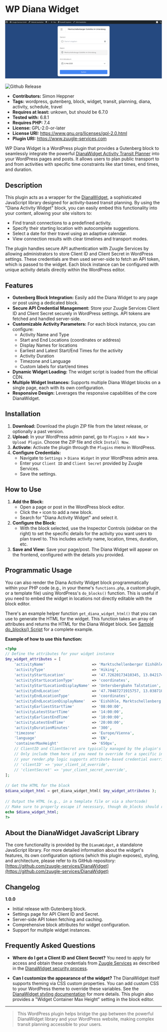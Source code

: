 # WP Diana Widget

![Widget Preview](preview.png)

![Github Release](https://img.shields.io/github/v/release/zuugle-services/DianaWidget)

* **Contributors:** Simon Heppner
* **Tags:** wordpress, gutenberg, block, widget, transit, planning, diana, activity, schedule, travel
* **Requires at least:** unkown, but should be 6.7.0
* **Tested with:** 6.8.1
* **Requires PHP:** 7.4
* **License:** GPL-2.0-or-later
* **License URI:** https://www.gnu.org/licenses/gpl-2.0.html
* **Plugin URI:** https://www.zuugle-services.com

WP Diana Widget is a WordPress plugin that provides a Gutenberg block to seamlessly integrate the powerful [DianaWidget Activity Transit Planner](https://github.com/zuugle-services/DianaWidget) into your WordPress pages and posts. It allows users to plan public transport to and from activities with specific time constraints like start times, end times, and duration.

## Description

This plugin acts as a wrapper for the [DianaWidget](https://github.com/zuugle-services/DianaWidget), a sophisticated JavaScript library designed for activity-based transit planning. By using the "Diana Activity Widget" block, you can easily embed this functionality into your content, allowing your site visitors to:

* Find transit connections to a predefined activity.
* Specify their starting location with autocomplete suggestions.
* Select a date for their travel using an adaptive calendar.
* View connection results with clear timelines and transport modes.

The plugin handles secure API authentication with Zuugle Services by allowing administrators to store Client ID and Client Secret in WordPress settings. These credentials are then used server-side to fetch an API token, which is passed to the widget. Each block instance can be configured with unique activity details directly within the WordPress editor.

## Features

* **Gutenberg Block Integration:** Easily add the Diana Widget to any page or post using a dedicated block.
* **Secure API Credential Management:** Store your Zuugle Services Client ID and Client Secret securely in WordPress settings. API tokens are fetched and handled server-side.
* **Customizable Activity Parameters:** For each block instance, you can configure:
	* Activity Name and Type
	* Start and End Locations (coordinates or address)
	* Display Names for locations
	* Earliest and Latest Start/End Times for the activity
	* Activity Duration
	* Timezone and Language
	* Custom labels for start/end times
* **Dynamic Widget Loading:** The widget script is loaded from the official CDN.
* **Multiple Widget Instances:** Supports multiple Diana Widget blocks on a single page, each with its own configuration.
* **Responsive Design:** Leverages the responsive capabilities of the core DianaWidget.

## Installation

1.  **Download:** Download the plugin ZIP file from the latest release, or optionally a past version.
2.  **Upload:** In your WordPress admin panel, go to `Plugins` > `Add New` > `Upload Plugin`. Choose the ZIP file and click `Install Now`.
3.  **Activate:** Activate the plugin through the `Plugins` menu in WordPress.
4.  **Configure Credentials:**
	* Navigate to `Settings` > `Diana Widget` in your WordPress admin area.
	* Enter your `Client ID` and `Client Secret` provided by Zuugle Services.
	* Save the settings.

## How to Use

1.  **Add the Block:**
	* Open a page or post in the WordPress block editor.
	* Click the `+` icon to add a new block.
	* Search for "Diana Activity Widget" and select it.
2.  **Configure the Block:**
	* With the block selected, use the Inspector Controls (sidebar on the right) to set the specific details for the activity you want users to plan travel to. This includes activity name, location, times, duration, etc.
3.  **Save and View:** Save your page/post. The Diana Widget will appear on the frontend, configured with the details you provided.

## Programmatic Usage

You can also render the Diana Activity Widget block programmatically within your PHP code (e.g., in your theme's `functions.php`, a custom plugin, or a template file) using WordPress's `do_blocks()` function. This is useful if you need to embed the widget in locations not directly editable with the block editor.

There's an example helper function `get_diana_widget_html()` that you can use to generate the HTML for the widget. This function takes an array of attributes and returns the HTML for the Diana Widget block.
See [Sample do_blocks() Script](./sample-do-blocks.php) for a complete example.

**Example of how to use this function:**

```php
<?php
// Define the attributes for your widget instance
$my_widget_attributes = [
    'activityName'                     => 'Marktschellenberger Eishöhle im Untersberg',
    'activityType'                     => 'Hiking',
    'activityStartLocation'            => '47.72620173410345, 13.042174020936743',
    'activityStartLocationType'        => 'coordinates',
    'activityStartLocationDisplayName' => 'Untersbergbahn Talstation',
    'activityEndLocation'              => '47.70487271915757, 13.038710343883247',
    'activityEndLocationType'          => 'coordinates',
    'activityEndLocationDisplayName'   => 'Eishöhle, Marktschellenberg',
    'activityEarliestStartTime'        => '08:00:00',
    'activityLatestStartTime'		   => '14:00:00',
    'activityEarliestEndTime'          => '10:00:00',
    'activityLatestEndTime'            => '20:00:00',
    'activityDurationMinutes'          => '300',
    'timezone'                         => 'Europe/Vienna',
    'language'                         => 'EN',
    'containerMaxHeight'               => '650px',
    // ClientID and ClientSecret are typically managed by the plugin's settings page.
    // Only include them here if you need to override for a specific instance and
    // your render.php logic supports attribute-based credential overrides.
    // 'clientID' => 'your_client_id_override',
    // 'clientSecret' => 'your_client_secret_override',
];

// Get the HTML for the block
$diana_widget_html = get_diana_widget_html( $my_widget_attributes );

// Output the HTML (e.g., in a template file or via a shortcode)
// Make sure to properly escape if necessary, though do_blocks should return safe HTML.
echo $diana_widget_html;
?>
```

## About the DianaWidget JavaScript Library

The core functionality is provided by the `DianaWidget`, a standalone JavaScript library. For more detailed information about the widget's features, its own configuration options (which this plugin exposes), styling, and architecture, please refer to its GitHub repository:
[https://github.com/zuugle-services/DianaWidget](https://github.com/zuugle-services/DianaWidget)

## Changelog

**1.0.0**
* Initial release with Gutenberg block.
* Settings page for API Client ID and Secret.
* Server-side API token fetching and caching.
* Comprehensive block attributes for widget configuration.
* Support for multiple widget instances.

## Frequently Asked Questions

* **Where do I get a Client ID and Client Secret?**
  You need to apply for access and obtain these credentials from [Zuugle Services](https://www.zuugle-services.com) as described in the [DianaWidget security process](https://github.com/zuugle-services/DianaWidget#apply-for-access--security-process).

* **Can I customize the appearance of the widget?**
  The DianaWidget itself supports theming via CSS custom properties. You can add custom CSS to your WordPress theme to override these variables. See the [DianaWidget styling documentation](https://github.com/zuugle-services/DianaWidget#styling--theming) for more details. This plugin also provides a "Widget Container Max Height" setting in the block editor.

---

> This WordPress plugin helps bridge the gap between the powerful DianaWidget library and your WordPress website, making complex transit planning accessible to your users.
